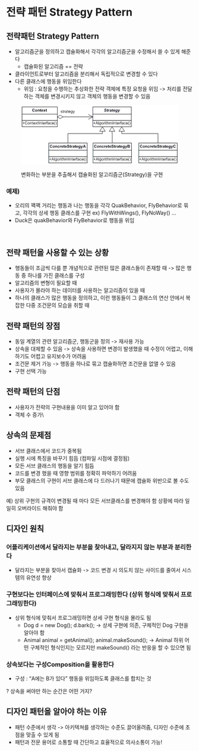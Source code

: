 # 전략 패턴 Strategy Pattern

## **전략패턴 Strategy Pattern**

* 알고리즘군을 정의하고 캡슐화해서 각각의 알고리즘군을 수정해서 쓸 수 있게 해준다&#x20;
  * 캡슐화된 알고리즘 == 전략
* 클라이언트로부터 알고리즘을 분리해서 독립적으로 변경할 수 있다
* 다른 클래스에 행동을 위임한다
  * 위임 : 요청을 수행하는 추상화한 전략 객체에 특정 요청을 위임 -> 처리를 전달하는 객체를 변경시키지 않고 객체의 행동을 변경할 수 있음

<figure><img src="../.gitbook/assets/Context.png" alt=""><figcaption><p>변화하는 부분을 추출해서 캡슐화된 알고리즘군(Strategy)을 구현</p></figcaption></figure>

### 예제)

* 오리의 꽥꽥 거리는 행동과 나는 행동을 각각 QuakBehavior, FlyBehavior로 묶고, 각각의 상세 행동 클래스를 구현 ex) FlyWithWings(), FlyNoWay() ...
* Duck은 quakBehavior와 FlyBehavior로 행동을 위임

<figure><img src="../.gitbook/assets/스크린샷 2023-01-02 오전 9.03.38 (1).png" alt=""><figcaption></figcaption></figure>

## 전략 패턴을 사용할 수 있는 상황

* 행동들이 조금씩 다를 뿐 개념적으로 관련된 많은 클래스들이 존재할 때 -> 많은 행동 중 하나를 가진 클래스를 구성
* 알고리즘의 변형이 필요할 때
* 사용자가 몰라야 하는 데이터를 사용하는 알고리즘이 있을 때
* 하나의 클래스가 많은 행동을 정의하고, 이런 행동들이 그 클래스의 연산 안에서 복잡한 다중 조건문의 모습을 취할 때

## 전략 패턴의 장점

* 동일 계열의 관련 알고리즘군, 행동군을 정의 -> 재사용 가능
* 상속을 대체할 수 있음 -> 상속을 사용하면 변경이 발생했을 때 수정이 어렵고, 이해하기도 어렵고 유지보수가 어려움
* 조건문 제거 가능 -> 행동을 하나로 묶고 캡슐화하면 조건문을 없앨 수 있음
* 구현 선택 가능

## 전략 패턴의 단점

* 사용자가 전략의 구현내용을 이미 알고 있어야 함
* 객체 수 증가\


## 상속의 문제점

* 서브 클래스에서 코드가 중복됨
* 실행 시에 특징을 바꾸기 힘듬 (컴파일 시점에 결정됨)
* 모든 서브 클래스의 행동을 알기 힘듬
* 코드를 변경 했을 때 영향 범위를 정확히 파악하기 어려움
* 부모 클래스의 구현이 서브 클래스에 다 드러나기 때문에 캡슐화 위반으로 볼 수도 있음

예) 상위 구현의 규격이 변경될 때 마다 모든 서브클래스를 변경해야 함 상황에 따라 일일히 오버라이드 해줘야 함



## 디자인 원칙

### 어플리케이션에서 달라지는 부분을 찾아내고, 달라지지 않는 부분과 분리한다

* 달라지는 부분을 찾아서 캡슐화 -> 코드 변경 시 의도치 않는 사이드를 줄여서 시스템의 유연성 향상

### 구현보다는 인터페이스에 맞춰서 프로그래밍한다 (상위 형식에 맞춰서 프로그래밍한다)

* 상위 형식에 맞춰서 프로그래밍하면 상세 구현 형식을 몰라도 됨
  * Dog d = new Dog(); d.bark(); -> 상세 구현에 의존, 구체적인 Dog 구현을 알아야 함
  * Animal animal = getAnimal(); animal.makeSound(); -> Animal 하위 어떤 구체적인 형식인지는 모르지만 makeSound() 라는 반응을 할 수 있으면 됨

### 상속보다는 구성Composition을 활용한다

* 구성 : “A에는 B가 있다” 행동을 위임하도록 클래스를 합치는 것

? 상속을 써야만 하는 순간은 어떤 거지?



## 디자인 패턴을 알아야 하는 이유

* 패턴 수준에서 생각 -> 아키텍쳐를 생각하는 수준도 끌어올려줌, 디자인 수준에 초점을 맞출 수 있게 됨
* 패턴과 전문 용어로 소통할 때 간단하고 효율적으로 의사소통이 가능!
